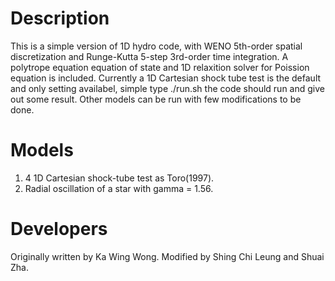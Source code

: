 # Description
This is a simple version of 1D hydro code, with WENO 5th-order spatial discretization and Runge-Kutta 5-step 3rd-order time integration. A polytrope equation  equation of state and 1D relaxition solver for Poission equation is included. Currently a 1D Cartesian shock tube test is the default and only setting availabel, simple type ./run.sh the code should run and give out some result. Other models can be run with few modifications to be done.

# Models
1. 4 1D Cartesian shock-tube test as Toro(1997).
2. Radial oscillation of a star with gamma = 1.56.

# Developers
Originally written by Ka Wing Wong. Modified by Shing Chi Leung and Shuai Zha.
